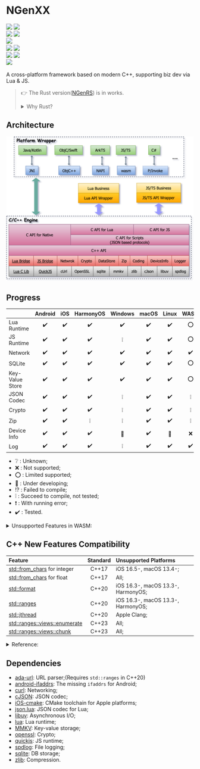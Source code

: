 # NGenXX

[<img src="https://img.shields.io/github/actions/workflow/status/R1NC/NGenXX/Android-Mac.yml?branch=main&label=Build%20for%20Android%20on%20macOS&logo=android&logoColor=3DDC84"/>][41] [<img src="https://img.shields.io/github/actions/workflow/status/R1NC/NGenXX/Android-Ubuntu.yml?branch=main&label=Build%20for%20Android%20on%20Ubuntu&logo=android&logoColor=3DDC84"/>][32]  
[<img src="https://img.shields.io/github/actions/workflow/status/R1NC/NGenXX/iOS.yml?branch=main&label=Build%20for%20iOS&logo=Apple&logoColor=white"/>][33] [<img src="https://img.shields.io/github/actions/workflow/status/R1NC/NGenXX/macOS.yml?branch=main&label=Build%20for%20macOS&logo=Apple&logoColor=white"/>][34]  
[<img src="https://img.shields.io/github/actions/workflow/status/R1NC/NGenXX/HarmonyOS-Mac.yml?branch=main&label=Build%20for%20HarmonyOS%20on%20macOS&logo=Huawei&logoColor=FF0000"/>][43]  
[<img src="https://img.shields.io/github/actions/workflow/status/R1NC/NGenXX/Win-MSVC.yml?branch=main&label=Build%20for%20Windows%20with%20MSVC&logo=gitforwindows&logoColor=0078D4"/>][35] [<img src="https://img.shields.io/github/actions/workflow/status/R1NC/NGenXX/Win-MinGW.yml?branch=main&label=Build%20for%20Windows%20with%20MinGW&logo=gitforwindows&logoColor=0078D4"/>][36]  
[<img src="https://img.shields.io/github/actions/workflow/status/R1NC/NGenXX/WASM-Mac.yml?branch=main&label=Build%20for%20WASM%20on%20macOS&logo=WebAssembly&logoColor=654FF0"/>][38] [<img src="https://img.shields.io/github/actions/workflow/status/R1NC/NGenXX/WASM-Ubuntu.yml?branch=main&label=Build%20for%20WASM%20on%20Ubuntu&logo=WebAssembly&logoColor=654FF0"/>][42]  
[<img src="https://img.shields.io/github/actions/workflow/status/R1NC/NGenXX/Linux-Ubuntu.yml?branch=main&label=Build%20for%20Linux%20on%20Ubuntu&logo=Linux&logoColor=FBB726"/>][37]  

A cross-platform framework based on modern C++, supporting biz dev via Lua & JS.

> :point_right: The Rust version([NGenRS][31]) is in works.
> <details>
> <summary>Why Rust?</summary>
> 
> * Guarantee memory safety by the compiler, not the programmer;
> * Powerful third-party dependency management tool - [Crates][23], no need to struggle with CMake;
> * First-class [WASM support][24], no other toolchain needed(Like [Emscripten][27]);
> * Complete cross-platform support - [FFI][25], [CXX][26], [jni][28], [ojbc2][29], [ohos-rs][30].
> </details>

## Architecture

![Arch](/res/arch.svg)

## Progress

| | Android | iOS | HarmonyOS  | Windows | macOS | Linux | WASM |
| :-- | :--: | :--: | :--: | :--: | :--: | :--: | :--: |
| Lua Runtime |:heavy_check_mark:|:heavy_check_mark:|:heavy_check_mark:|:heavy_check_mark:|:heavy_check_mark:|:heavy_check_mark:|:o:|
| JS Runtime |:heavy_check_mark:|:heavy_check_mark:|:heavy_check_mark:|:grey_exclamation:|:heavy_check_mark:|:heavy_check_mark:|:o:|
| Network |:heavy_check_mark:|:heavy_check_mark:|:heavy_check_mark:|:heavy_check_mark:|:heavy_check_mark:|:heavy_check_mark:|:heavy_check_mark:|
| SQLite |:heavy_check_mark:|:heavy_check_mark:|:heavy_check_mark:|:heavy_check_mark:|:heavy_check_mark:|:heavy_check_mark:|:o:|
| Key-Value Store |:heavy_check_mark:|:heavy_check_mark:|:heavy_check_mark:|:heavy_check_mark:|:heavy_check_mark:|:heavy_check_mark:|:o:|
| JSON Codec |:heavy_check_mark:|:heavy_check_mark:|:heavy_check_mark:|:grey_exclamation:|:heavy_check_mark:|:heavy_check_mark:|:grey_exclamation:|
| Crypto |:heavy_check_mark:|:heavy_check_mark:|:heavy_check_mark:|:grey_exclamation:|:heavy_check_mark:|:heavy_check_mark:|:grey_exclamation:|
| Zip |:heavy_check_mark:|:heavy_check_mark:|:grey_exclamation:|:grey_exclamation:|:heavy_check_mark:|:heavy_check_mark:|:grey_exclamation:|
| Device Info |:heavy_check_mark:|:heavy_check_mark:|:heavy_check_mark:|:hammer:|:heavy_check_mark:|:hammer:|:x:|
| Log |:heavy_check_mark:|:heavy_check_mark:|:heavy_check_mark:|:grey_exclamation:|:heavy_check_mark:|:heavy_check_mark:|:heavy_check_mark:|

* :grey_question: : Unknown;
* :x: : Not supported;
* :o: : Limited supported;
* :hammer: : Under developing;
* :interrobang: : Failed to compile;
* :grey_exclamation: : Succeed to compile, not tested;
* :heavy_exclamation_mark: : With running error;
* :heavy_check_mark: : Tested.

<details>

<summary>Unsupported Features in WASM:</summary>

* Load Lua script with file;(Will trigger a prompt window)
* [C/C++ callback JS function in async thread][2].

</details>

## C++ New Features Compatibility

| Feature                             | Standard | Unsupported Platforms              |
| :---------------------------------- | :------: | :--------------------------------- |
| [std::from_chars][19] for integer   | C++17    | iOS 16.5-, macOS 13.4-;            |
| [std::from_chars][19] for float     | C++17    | All;                               |
| [std::format][12]                   | C++20    | iOS 16.3-, macOS 13.3-, HarmonyOS; |
| [std::ranges][13]                   | C++20    | iOS 16.3-, macOS 13.3-, HarmonyOS; |
| [std::jthread][39]                  | C++20    | Apple Clang;                       |
| [std::ranges::views::enumerate][20] | C++23    | All;                               |
| [std::ranges::views::chunk][14]     | C++23    | All;                               |

<details>

<summary>Reference:</summary>

* [C++ compiler support - cppreference.com][22];
* [C++ Language Support - Xcode - Apple Developer][21];

</details>

## Dependencies

* [ada-url][3]: URL parser;(Requires `std::ranges` in C++20)
* [android-ifaddrs][16]: The missing `ifaddrs` for Android;
* [curl][4]: Networking;
* [cJSON][5]: JSON codec;
* [iOS-cmake][18]: CMake toolchain for Apple platforms;
* [json.lua][40]: JSON codec for Lua;
* [libuv][6]: Asynchronous I/O;
* [lua][7]: Lua runtime;
* [MMKV][8]: Key-value storage;
* [openssl][9]: Crypto;
* [quickjs][10]: JS runtime;
* [spdlog][15]: File logging;
* [sqlite][11]: DB storage;
* [zlib][17]: Compression.

[1]: https://emscripten.org/docs/getting_started/downloads.html#sdk-download-and-install
[2]: https://github.com/emscripten-core/emscripten/issues/16567
[3]: https://github.com/ada-url/ada
[4]: https://github.com/curl/curl
[5]: https://github.com/DaveGamble/cJSON
[6]: https://github.com/libuv/libuv
[7]: https://github.com/lua/lua
[8]: https://github.com/Tencent/MMKV
[9]: https://github.com/openssl/openssl
[10]: https://github.com/bellard/quickjs
[11]: https://github.com/sqlite/sqlite
[12]: https://en.cppreference.com/w/cpp/utility/format/format
[13]: https://en.cppreference.com/w/cpp/ranges
[14]: https://en.cppreference.com/w/cpp/ranges/chunk_view
[15]: https://github.com/gabime/spdlog
[16]: https://github.com/morristech/android-ifaddrs
[17]: https://github.com/madler/zlib
[18]: https://github.com/leetal/ios-cmake
[19]: https://en.cppreference.com/w/cpp/utility/from_chars
[20]: https://en.cppreference.com/w/cpp/ranges/enumerate_view
[21]: https://developer.apple.com/xcode/cpp/
[22]: https://en.cppreference.com/w/cpp/compiler_support
[23]: https://crates.io/
[24]: https://rustwasm.github.io/docs/book/
[25]: https://doc.rust-lang.org/nomicon/ffi.html
[26]: https://cxx.rs/
[27]: https://emscripten.org/
[28]: https://docs.rs/jni/latest/jni/
[29]: https://docs.rs/objc2/latest/objc2/
[30]: https://ohos.rs/
[31]: https://github.com/R1NC/NGenRS
[32]: ../../actions/workflows/Android-Ubuntu.yml
[33]: ../../actions/workflows/iOS.yml
[34]: ../../actions/workflows/macOS.yml
[35]: ../../actions/workflows/Win-MSVC.yml
[36]: ../../actions/workflows/Win-MinGW.yml
[37]: ../../actions/workflows/Linux-Ubuntu.yml
[38]: ../../actions/workflows/WASM-Mac.yml
[39]: https://en.cppreference.com/w/cpp/thread/jthread.html
[40]: https://gist.github.com/tylerneylon/59f4bcf316be525b30ab
[41]: ../../actions/workflows/Android-Mac.yml
[42]: ../../actions/workflows/WASM-Ubuntu.yml
[43]: ../../actions/workflows/HarmonyOS-Mac.yml
